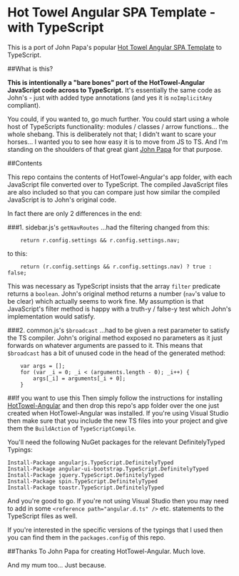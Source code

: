 # Hot Towel Angular SPA Template - with TypeScript #

This is a port of John Papa's popular [Hot Towel Angular SPA Template](https://github.com/johnpapa/HotTowel-Angular) to TypeScript.  

##What is this?

**This is intentionally a "bare bones" port of the HotTowel-Angular JavaScript code across to TypeScript.**  It's essentially the same code as John's - just with added type annotations (and yes it is ```noImplicitAny``` compliant).

You could, if you wanted to, go much further.  You could start using a whole host of TypeScripts functionality: modules / classes / arrow functions... the whole shebang.  This is deliberately not that; I didn't want to scare your horses... I wanted you to see how easy it is to move from JS to TS.  And I'm standing on the shoulders of that great giant [John Papa](https://github.com/johnpapa) for that purpose.

##Contents

This repo contains the contents of HotTowel-Angular's app folder, with each JavaScript file converted over to TypeScript.  The compiled JavaScript files are also included so that you can compare just how similar the compiled JavaScript is to John's original code.  

In fact there are only 2 differences in the end:

###1. sidebar.js's ```getNavRoutes``` 
...had the filtering changed from this:

```
    return r.config.settings && r.config.settings.nav;
```

to this:

```
    return (r.config.settings && r.config.settings.nav) ? true : false;
```

This was necessary as TypeScript insists that the array ```filter``` predicate returns a ```boolean```.  John's original method returns a number (```nav```'s value to be clear) which actually seems to work fine. My assumption is that JavaScript's filter method is happy with a truth-y / false-y test which John's implementation would satisfy. 

###2. common.js's ```$broadcast``` 
...had to be given a rest parameter to satisfy the TS compiler.  John's original method exposed no parameters as it just forwards on whatever arguments are passed to it.  This means that ```$broadcast``` has a bit of unused code in the head of the generated method:

```
    var args = [];
    for (var _i = 0; _i < (arguments.length - 0); _i++) {
        args[_i] = arguments[_i + 0];
    }
```

##If you want to use this
Then simply follow the instructions for installing [HotTowel-Angular](https://github.com/johnpapa/HotTowel-Angular) and then drop this repo's app folder over the one just created when HotTowel-Angular was installed.  If you're using Visual Studio then make sure that you include the new TS files into your project and give them the ```BuildAction``` of ```TypeScriptCompile```.  

You'll need the following NuGet packages for the relevant DefinitelyTyped Typings:

    Install-Package angularjs.TypeScript.DefinitelyTyped
    Install-Package angular-ui-bootstrap.TypeScript.DefinitelyTyped
    Install-Package jquery.TypeScript.DefinitelyTyped
    Install-Package spin.TypeScript.DefinitelyTyped
    Install-Package toastr.TypeScript.DefinitelyTyped

And you're good to go.  If you're not using Visual Studio then you may need to add in some ```<reference path="angular.d.ts" />``` etc. statements to the TypeScript files as well.  

If you're interested in the specific versions of the typings that I used then you can find them in the ```packages.config``` of this repo.

##Thanks
To John Papa for creating HotTowel-Angular.  Much love.  

And my mum too... Just because.